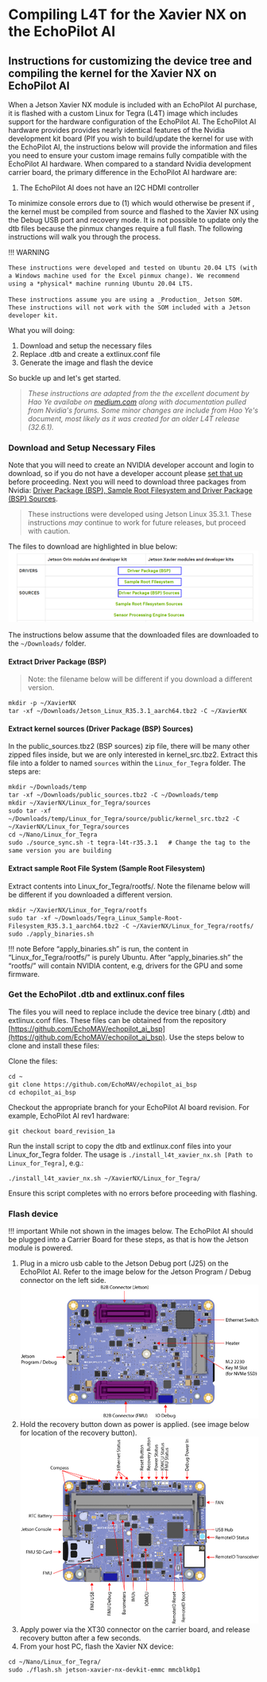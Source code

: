 # Compiling L4T for the Xavier NX on the EchoPilot AI

## Instructions for customizing the device tree and compiling the kernel for the Xavier NX on EchoPilot AI

When a Jetson Xavier NX module is included with an EchoPilot AI purchase, it is flashed with a custom Linux for Tegra (L4T) image which includes support for the hardware configuration of the EchoPilot AI. The EchoPilot AI hardware provides provides nearly identical features of the Nvidia development kit board (PIf you wish to build/update the kernel for use with the EchoPilot AI, the instructions below will provide the information and files you need to ensure your custom image remains fully compatible with the EchoPilot AI hardware. When compared to a standard Nvidia development carrier board, the primary difference in the EchoPilot AI hardware are:

1. The EchoPilot AI does not have an I2C HDMI controller

To minimize console errors due to (1) which would otherwise be present if , the kernel must be compiled from source and flashed to the Xavier NX using the Debug USB port and recovery mode. It is not possible to update only the dtb files because the pinmux changes require a full flash. The following instructions will walk you through the process.

!!! WARNING
    
    These instructions were developed and tested on Ubuntu 20.04 LTS (with a Windows machine used for the Excel pinmux change). We recommend using a *physical* machine running Ubuntu 20.04 LTS.

    These instructions assume you are using a _Production_ Jetson SOM. These instructions will not work with the SOM included with a Jetson developer kit. 
    
What you will doing:

1. Download and setup the necessary files
2. Replace .dtb and create a extlinux.conf file
3. Generate the image and flash the device

So buckle up and let's get started.

> _These instructions are adapted from the the excellent document by Hao Ye availabe on [medium.com](https://medium.com/@haoye94/editing-device-tree-and-compiling-kernel-for-nvidia-jetson-xavier-nx-11a1df20939c) along with documentation pulled from Nvidia's forums. Some minor changes are include from Hao Ye's document, most likely as it was created for an older L4T release (32.6.1)._

### Download and Setup Necessary Files

Note that you will need to create an NVIDIA developer account and login to download, so if you do not have a developer account please [set that up](https://developer.nvidia.com/login) before proceeding. 
Next you will need to download three packages from Nvidia: [Driver Package (BSP), Sample Root Filesystem and Driver Package (BSP) Sources](https://developer.nvidia.com/embedded/jetson-linux). 

> These instructions were developed using Jetson Linux 35.3.1. These instructions _may_ continue to work for future releases,   but proceed with caution.

The files to download are highlighted in blue below:
![l4t_downloads](assets/l4t_downloads.png)

The instructions below assume that the downloaded files are downloaded to the `~/Downloads/` folder.  

#### Extract Driver Package (BSP)
> Note: the filename below will be different if you download a different version.

```
mkdir -p ~/XavierNX
tar -xf ~/Downloads/Jetson_Linux_R35.3.1_aarch64.tbz2 -C ~/XavierNX
```
#### Extract kernel sources (Driver Package (BSP) Sources)
In the public_sources.tbz2 (BSP sources) zip file, there will be many other zipped files inside, but we are only interested in kernel_src.tbz2. Extract this file into a folder to named `sources` within the `Linux_for_Tegra` folder. The steps are:
```
mkdir ~/Downloads/temp
tar -xf ~/Downloads/public_sources.tbz2 -C ~/Downloads/temp
mkdir ~/XavierNX/Linux_for_Tegra/sources
sudo tar -xf ~/Downloads/temp/Linux_for_Tegra/source/public/kernel_src.tbz2 -C ~/XavierNX/Linux_for_Tegra/sources
cd ~/Nano/Linux_for_Tegra
sudo ./source_sync.sh -t tegra-l4t-r35.3.1   # Change the tag to the same version you are building
```
#### Extract sample Root File System  (Sample Root Filesystem)
Extract contents into Linux_for_Tegra/rootfs/. Note the filename below will be different if you downloaded a different version.
```
mkdir ~/XavierNX/Linux_for_Tegra/rootfs
sudo tar -xf ~/Downloads/Tegra_Linux_Sample-Root-Filesystem_R35.3.1_aarch64.tbz2 -C ~/XavierNX/Linux_for_Tegra/rootfs/
sudo ./apply_binaries.sh
```
!!! note
    Before “apply_binaries.sh” is run, the content in “Linux_for_Tegra/rootfs/” is purely Ubuntu. After “apply_binaries.sh” the “rootfs/” will contain NVIDIA content, e.g, drivers for the GPU and some firmware.
    
### Get the EchoPilot .dtb and extlinux.conf files

The files you will need to replace include the device tree binary (.dtb) and extlinux.conf files. These files can be obtained from the repository [https://github.com/EchoMAV/echopilot_ai_bsp](https://github.com/EchoMAV/echopilot_ai_bsp). Use the steps below to clone and install these files:

Clone the files:
```
cd ~
git clone https://github.com/EchoMAV/echopilot_ai_bsp
cd echopilot_ai_bsp
```
Checkout the appropriate branch for your EchoPilot AI board revision. For example, EchoPilot AI rev1 hardware:
```
git checkout board_revision_1a
```
Run the install script to copy the dtb and extlinux.conf files into your Linux_for_Tegra folder. The usage is `./install_l4t_xavier_nx.sh [Path to Linux_for_Tegra]`, e.g.:
```
./install_l4t_xavier_nx.sh ~/XavierNX/Linux_for_Tegra/
```
Ensure this script completes with no errors before proceeding with flashing.

### Flash device
!!! important
    While not shown in the images below. The EchoPilot AI should be plugged into a Carrier Board for these steps, as that is how the Jetson module is powered. 
1. Plug in a micro usb cable to the Jetson Debug port (J25) on the EchoPilot AI. Refer to the image below for the Jetson Program / Debug connector on the left side.
![Bottom Side Components](assets/bottom-side-labels.png)
2. Hold the recovery button down as power is applied. (see image below for location of the recovery button).
![Top Side Components](assets/top-side-labels.png)
3. Apply power via the XT30 connector on the carrier board, and release recovery button after a few seconds.
4. From your host PC, flash the Xavier NX device:

```
cd ~/Nano/Linux_for_Tegra/
sudo ./flash.sh jetson-xavier-nx-devkit-emmc mmcblk0p1
```



